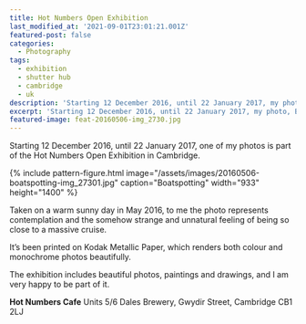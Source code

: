 ```yaml
---
title: Hot Numbers Open Exhibition
last_modified_at: '2021-09-01T23:01:21.001Z'
featured-post: false
categories:
  - Photography
tags:
  - exhibition
  - shutter hub
  - cambridge
  - uk
description: 'Starting 12 December 2016, until 22 January 2017, my photo, Boatspotting, is part of the Hot Numbers Open Exhibition in Cambridge.'
excerpt: 'Starting 12 December 2016, until 22 January 2017, my photo, Boatspotting, is part of the Hot Numbers Open Exhibition in Cambridge.'
featured-image: feat-20160506-img_2730.jpg
---
```

<p class="lead">Starting 12 December 2016, until 22 January 2017, one of my photos is part of the Hot Numbers  Open Exhibition in Cambridge.</p>

{% include pattern-figure.html image="/assets/images/20160506-boatspotting-img_27301.jpg" caption="Boatspotting" width="933" height="1400" %}

Taken on a warm sunny day in May 2016, to me the photo represents contemplation and the somehow strange and unnatural feeling of being so close to a massive cruise.

It’s been printed on Kodak Metallic Paper, which renders both colour and monochrome photos beautifully.

The exhibition includes beautiful photos, paintings and drawings, and I am very happy to be part of it.

**Hot Numbers Cafe**
Units 5/6 Dales Brewery, Gwydir Street,
Cambridge CB1 2LJ
